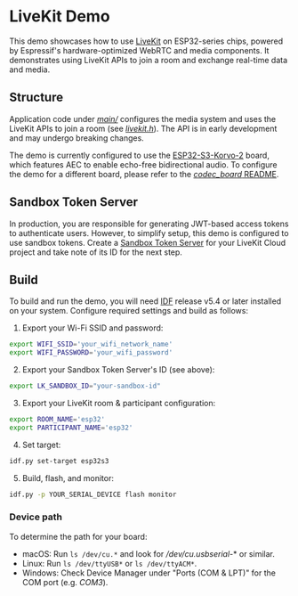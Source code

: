 # LiveKit Demo

This demo showcases how to use [LiveKit](https://livekit.io) on ESP32-series chips, powered by Espressif's hardware-optimized WebRTC and media components. It demonstrates using LiveKit APIs to join a room and exchange real-time data and media.

## Structure

Application code under [*main/*](./main/) configures the media system and uses the LiveKit APIs to join a room (see [*livekit.h*](./components/livekit/include/livekit.h)). The API is in early development and may undergo breaking changes.

The demo is currently configured to use the [ESP32-S3-Korvo-2](https://docs.espressif.com/projects/esp-adf/en/latest/design-guide/dev-boards/user-guide-esp32-s3-korvo-2.html) board, which features AEC to enable echo-free bidirectional audio. To configure the demo for a different board, please refer to the [*codec_board* README](../../components/codec_board/README.md).

## Sandbox Token Server

In production, you are responsible for generating JWT-based access tokens to authenticate users. However, to simplify setup, this demo is configured to use sandbox tokens. Create a [Sandbox Token Server](https://cloud.livekit.io/projects/p_/sandbox/templates/token-server) for your LiveKit Cloud project and take note of its ID for the next step.

## Build

To build and run the demo, you will need [IDF](https://docs.espressif.com/projects/esp-idf/en/stable/esp32/get-started/index.html) release v5.4 or later installed on your system. Configure required settings and build as follows:

1. Export your Wi-Fi SSID and password:
```sh
export WIFI_SSID='your_wifi_network_name'
export WIFI_PASSWORD='your_wifi_password'
```
2. Export your Sandbox Token Server's ID (see above):
```sh
export LK_SANDBOX_ID="your-sandbox-id"
```
3. Export your LiveKit room & participant configuration:
```sh
export ROOM_NAME='esp32'
export PARTICIPANT_NAME='esp32'
```
4. Set target:
```sh
idf.py set-target esp32s3
```
5. Build, flash, and monitor:
```sh
idf.py -p YOUR_SERIAL_DEVICE flash monitor
```

### Device path

To determine the path for your board:

- macOS: Run `ls /dev/cu.*` and look for */dev/cu.usbserial-** or similar.
- Linux: Run `ls /dev/ttyUSB*` or `ls /dev/ttyACM*`.
- Windows: Check Device Manager under "Ports (COM & LPT)" for the COM port (e.g. *COM3*).
